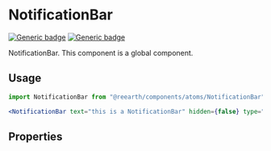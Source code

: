 # NotificationBar
[![Generic badge](https://img.shields.io/badge/GROUP-global-<COLOR>.svg)]()
[![Generic badge](https://img.shields.io/badge/SIZE-atom-blue.svg)]()

NotificationBar. This component is a global component.

## Usage

```jsx
import NotificationBar from "@reearth/components/atoms/NotificationBar";

<NotificationBar text="this is a NotificationBar" hidden={false} type="info" />

```



## Properties
